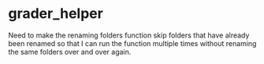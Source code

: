 # grader_helper
 
Need to make the renaming folders function skip folders that have already been renamed so that I can run the function multiple times without renaming the same folders over and over again. 

